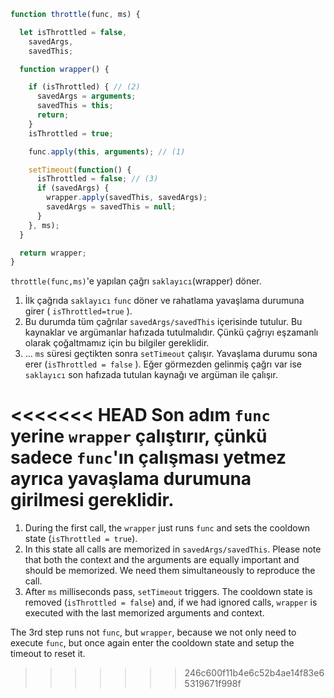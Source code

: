 ```js
function throttle(func, ms) {

  let isThrottled = false,
    savedArgs,
    savedThis;

  function wrapper() {

    if (isThrottled) { // (2)
      savedArgs = arguments;
      savedThis = this;
      return;
    }
    isThrottled = true;

    func.apply(this, arguments); // (1)

    setTimeout(function() {
      isThrottled = false; // (3)
      if (savedArgs) {
        wrapper.apply(savedThis, savedArgs);
        savedArgs = savedThis = null;
      }
    }, ms);
  }

  return wrapper;
}
```
`throttle(func,ms)`'e yapılan çağrı `saklayıcı`(wrapper) döner.

1. İlk çağrıda `saklayıcı` `func` döner ve rahatlama yavaşlama durumuna girer ( `isThrottled=true` ).
2. Bu durumda tüm çağrılar `savedArgs/savedThis` içerisinde tutulur. Bu kaynaklar ve argümanlar hafızada tutulmalıdır. Çünkü çağrıyı eşzamanlı olarak çoğaltmamız için bu bilgiler gereklidir.
3. ... `ms` süresi geçtikten sonra `setTimeout` çalışır. Yavaşlama durumu sona erer (`isThrottled = false` ). Eğer görmezden gelinmiş çağrı var ise `saklayıcı` son hafızada tutulan kaynağı ve argüman ile çalışır.

<<<<<<< HEAD
Son adım `func` yerine `wrapper` çalıştırır, çünkü sadece `func`'ın çalışması yetmez ayrıca yavaşlama durumuna girilmesi gereklidir.
=======
1. During the first call, the `wrapper` just runs `func` and sets the cooldown state (`isThrottled = true`).
2. In this state all calls are memorized in `savedArgs/savedThis`. Please note that both the context and the arguments are equally important and should be memorized. We need them simultaneously to reproduce the call.
3. After `ms` milliseconds pass, `setTimeout` triggers. The cooldown state is removed (`isThrottled = false`) and, if we had ignored calls, `wrapper` is executed with the last memorized arguments and context.

The 3rd step runs not `func`, but `wrapper`, because we not only need to execute `func`, but once again enter the cooldown state and setup the timeout to reset it.
>>>>>>> 246c600f11b4e6c52b4ae14f83e65319671f998f
